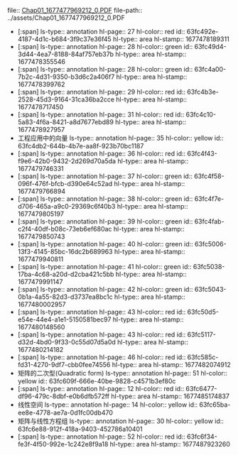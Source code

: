 file:: [Chap01_1677477969212_0.PDF](../assets/Chap01_1677477969212_0.PDF)
file-path:: ../assets/Chap01_1677477969212_0.PDF

- [:span]
  ls-type:: annotation
  hl-page:: 27
  hl-color:: red
  id:: 63fc492e-4187-4d1c-b684-3f9c37e36f45
  hl-type:: area
  hl-stamp:: 1677478189311
- [:span]
  ls-type:: annotation
  hl-page:: 28
  hl-color:: green
  id:: 63fc49d4-3d44-4ea7-8188-84af757eb37b
  hl-type:: area
  hl-stamp:: 1677478355546
- [:span]
  ls-type:: annotation
  hl-page:: 28
  hl-color:: green
  id:: 63fc4a00-7b2c-4d31-9350-b3d6c2a406f7
  hl-type:: area
  hl-stamp:: 1677478399762
- [:span]
  ls-type:: annotation
  hl-page:: 29
  hl-color:: red
  id:: 63fc4b3e-2528-45d3-9164-31ca36ba2cce
  hl-type:: area
  hl-stamp:: 1677478717450
- [:span]
  ls-type:: annotation
  hl-page:: 31
  hl-color:: red
  id:: 63fc4c10-5a83-4f6a-8421-a8d7677ebd89
  hl-type:: area
  hl-stamp:: 1677478927957
- 工程应用中的向量
  ls-type:: annotation
  hl-page:: 35
  hl-color:: yellow
  id:: 63fc4db2-644b-4b7e-aa8f-923b70bc1187
- [:span]
  ls-type:: annotation
  hl-page:: 36
  hl-color:: red
  id:: 63fc4f43-f9e6-42b0-9432-2d269d70a5da
  hl-type:: area
  hl-stamp:: 1677479746331
- [:span]
  ls-type:: annotation
  hl-page:: 37
  hl-color:: green
  id:: 63fc4f58-096f-476f-bfcb-d390e64c52ad
  hl-type:: area
  hl-stamp:: 1677479766894
- [:span]
  ls-type:: annotation
  hl-page:: 38
  hl-color:: green
  id:: 63fc4f7e-d706-465a-a9c0-29369c6f40b3
  hl-type:: area
  hl-stamp:: 1677479805197
- [:span]
  ls-type:: annotation
  hl-page:: 39
  hl-color:: green
  id:: 63fc4fab-c2f4-40df-b08c-73eb6ef680ac
  hl-type:: area
  hl-stamp:: 1677479850743
- [:span]
  ls-type:: annotation
  hl-page:: 40
  hl-color:: green
  id:: 63fc5006-13f3-4145-85bc-16dc2b689963
  hl-type:: area
  hl-stamp:: 1677479940811
- [:span]
  ls-type:: annotation
  hl-page:: 41
  hl-color:: green
  id:: 63fc5038-17ba-4c68-a20d-d2cba421c5bb
  hl-type:: area
  hl-stamp:: 1677479991147
- [:span]
  ls-type:: annotation
  hl-page:: 42
  hl-color:: green
  id:: 63fc5043-0b1a-4a55-82d3-d3737ea8bc1c
  hl-type:: area
  hl-stamp:: 1677480002957
- [:span]
  ls-type:: annotation
  hl-page:: 43
  hl-color:: red
  id:: 63fc50d5-e54e-44e4-a1e1-5150581bec97
  hl-type:: area
  hl-stamp:: 1677480148560
- [:span]
  ls-type:: annotation
  hl-page:: 43
  hl-color:: red
  id:: 63fc5117-d32d-4bd0-9f33-0c55d07d5a0d
  hl-type:: area
  hl-stamp:: 1677480214182
- [:span]
  ls-type:: annotation
  hl-page:: 46
  hl-color:: red
  id:: 63fc585c-fd31-4270-9df7-cbb0fee74556
  hl-type:: area
  hl-stamp:: 1677482074912
- 矩阵的二次型(Quadratic form)
  ls-type:: annotation
  hl-page:: 51
  hl-color:: yellow
  id:: 63fc609f-666e-40be-9828-c4571b3ef80c
- [:span]
  ls-type:: annotation
  hl-page:: 12
  hl-color:: red
  id:: 63fc6477-df96-479c-8dbf-e0b6dfb572ff
  hl-type:: area
  hl-stamp:: 1677485174837
- 线性空间
  ls-type:: annotation
  hl-page:: 14
  hl-color:: yellow
  id:: 63fc65ba-ee8e-4778-ae7a-0d1fc00db470
- 矩阵与线性方程组
  ls-type:: annotation
  hl-page:: 30
  hl-color:: yellow
  id:: 63fc6e88-912f-418a-9403-452786a10401
- [:span]
  ls-type:: annotation
  hl-page:: 52
  hl-color:: red
  id:: 63fc6f34-fe3f-4f50-992e-1c242e8f9a18
  hl-type:: area
  hl-stamp:: 1677487923260